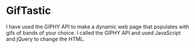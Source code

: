 # GifTastic
I have used the GIPHY API to make a dynamic web page that populates with gifs of bands of your choice. I called the GIPHY API and used JavaScript and jQuery to change the HTML.
